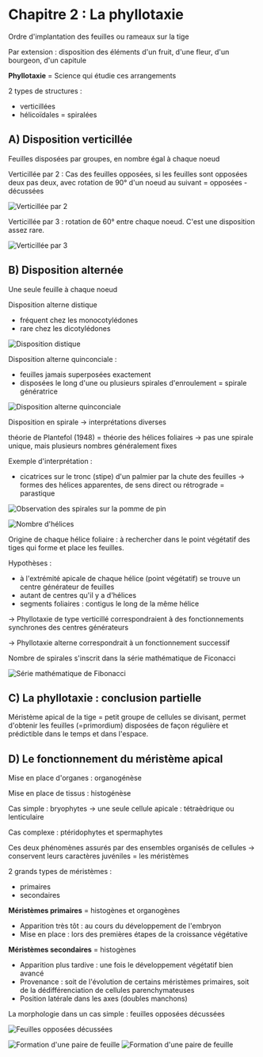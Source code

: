 # Chapitre 2 : La phyllotaxie

Ordre d'implantation des feuilles ou rameaux sur la tige

Par extension : disposition des éléments d'un fruit, d'une fleur, d'un bourgeon, d'un capitule

**Phyllotaxie** = Science qui étudie ces arrangements 


2 types de structures :

* verticillées
* hélicoïdales = spiralées

## A) Disposition verticillée

Feuilles disposées par groupes, en nombre égal à chaque noeud

Verticillée par 2 : Cas des feuilles opposées, si les feuilles sont opposées deux pas deux, avec rotation de 90° d'un noeud au suivant = opposées - décussées

![Verticillée par 2](Images/v2.JPG)

Verticillée par 3 : rotation de 60° entre chaque noeud. C'est une disposition assez rare.

![Verticillée par 3](Images/v3.JPG)

## B) Disposition alternée

Une seule feuille à chaque noeud

Disposition alterne distique

* fréquent chez les monocotylédones
* rare chez les dicotylédones

![Disposition distique](Images/distique.JPG)

Disposition alterne quinconciale :

* feuilles jamais superposées exactement
* disposées le long d'une ou plusieurs spirales d'enroulement = spirale génératrice

![Disposition alterne quinconciale](Images/quinconciale.JPG)

Disposition en spirale -> interprétations diverses

théorie de Plantefol (1948) = théorie des hélices foliaires -> pas une spirale unique, mais plusieurs nombres généralement fixes

Exemple d'interprétation : 

* cicatrices sur le tronc (stipe) d'un palmier par la chute des feuilles -> formes des hélices apparentes, de sens direct ou rétrograde = parastique

![Observation des spirales sur la pomme de pin](Images/pin.JPG)

![Nombre d'hélices](Images/helice.JPG)

Origine de chaque hélice foliaire : à rechercher dans le point végétatif des tiges qui forme et place les feuilles.

Hypothèses : 

* à l'extrémité apicale de chaque hélice (point végétatif) se trouve un centre générateur de feuilles
* autant de centres qu'il y a d'hélices
* segments foliaires : contigus le long de la même hélice

-> Phyllotaxie de type verticillé correspondraient à des fonctionnements synchrones des centres générateurs

-> Phyllotaxie alterne correspondrait à un fonctionnement successif

Nombre de spirales s'inscrit dans la série mathématique de Ficonacci

![Série mathématique de Fibonacci](Images/fibonacci.JPG)

## C) La phyllotaxie : conclusion partielle

Méristème apical de la tige = petit groupe de cellules se divisant, permet d'obtenir les feuilles (=primordium) disposées de façon régulière et prédictible dans le temps et dans l'espace.

## D) Le fonctionnement du méristème apical

Mise en place d'organes : organogénèse

Mise en place de tissus : histogénèse

Cas simple : bryophytes -> une seule cellule apicale : tétraèdrique ou lenticulaire

Cas complexe : ptéridophytes et spermaphytes

Ces deux phénomènes assurés par des ensembles organisés de cellules -> conservent leurs caractères juvéniles = les méristèmes

2 grands types de méristèmes :

* primaires 
* secondaires

**Méristèmes primaires** = histogènes et organogènes

* Apparition très tôt : au cours du développement de l'embryon
* Mise en place : lors des premières étapes de la croissance végétative 

**Méristèmes secondaires** = histogènes

* Apparition plus tardive : une fois le développement végétatif bien avancé
* Provenance : soit de l'évolution de certains méristèmes primaires, soit de la dédifférenciation de cellules parenchymateuses
* Position latérale dans les axes (doubles manchons) 

La morphologie dans un cas simple : feuilles opposées décussées

![Feuilles opposées décussées](Images/meristeme.JPG)

![Formation d'une paire de feuille](Images/form.JPG)
![Formation d'une paire de feuille](Images/form2.JPG)
